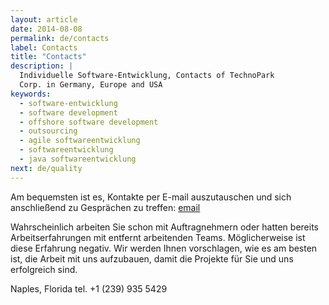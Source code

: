 ```yaml
---
layout: article
date: 2014-08-08
permalink: de/contacts
label: Contacts
title: "Contacts"
description: |
  Individuelle Software-Entwicklung, Contacts of TechnoPark
  Corp. in Germany, Europe and USA
keywords:
  - software-entwicklung
  - software development
  - offshore software development
  - outsourcing
  - agile softwareentwicklung
  - softwareentwicklung
  - java softwareentwicklung
next: de/quality
---
```


Am bequemsten ist es, Kontakte per E-mail auszutauschen und sich anschließend zu Gesprächen zu 
treffen: [email](mailto:sales@technoparkcorp.com)

Wahrscheinlich arbeiten Sie schon mit Auftragnehmern oder hatten bereits Arbeitserfahrungen mit 
entfernt arbeitenden Teams. Möglicherweise ist diese Erfahrung negativ. Wir werden Ihnen 
vorschlagen, wie es am besten ist, die Arbeit mit uns aufzubauen, damit die Projekte für Sie und uns 
erfolgreich sind.

Naples, Florida tel. +1 (239) 935 5429
